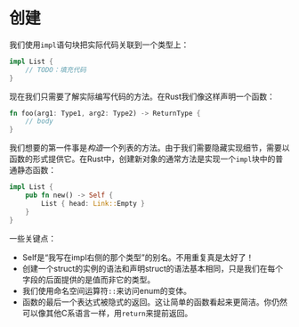 # 创建

我们使用`impl`语句块把实际代码关联到一个类型上：

```rust
impl List {
    // TODO：填充代码
}
```

现在我们只需要了解实际编写代码的方法。在Rust我们像这样声明一个函数：

```rust
fn foo(arg1: Type1, arg2: Type2) -> ReturnType {
    // body
}
```

我们想要的第一件事是*构造*一个列表的方法。由于我们需要隐藏实现细节，需要以函数的形式提供它。在Rust中，创建新对象的通常方法是实现一个`impl`块中的普通静态函数：

```rust
impl List {
    pub fn new() -> Self {
        List { head: Link::Empty }
    }
}
```

一些关键点：

* Self是“我写在impl右侧的那个类型”的别名。不用重复真是太好了！
* 创建一个struct的实例的语法和声明struct的语法基本相同，只是我们在每个字段的后面提供的是值而非它的类型。
* 我们使用命名空间运算符`::`来访问enum的变体。
* 函数的最后一个表达式被隐式的返回。这让简单的函数看起来更简洁。你仍然可以像其他C系语言一样，用`return`来提前返回。

























